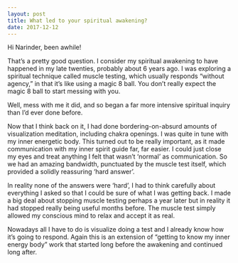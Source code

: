```yaml
---
layout: post
title: What led to your spiritual awakening?
date: 2017-12-12
---
```


<p>Hi Narinder, been awhile!</p><p>That’s a pretty good question. I consider my spiritual awakening to have happened in my late twenties, probably about 6 years ago. I was exploring a spiritual technique called muscle testing, which usually responds “without agency,” in that it’s like using a magic 8 ball. You don’t really expect the magic 8 ball to start messing with you.</p><p>Well, mess with me it did, and so began a far more intensive spiritual inquiry than I’d ever done before.</p><p>Now that I think back on it, I had done bordering-on-absurd amounts of visualization meditation, including chakra openings. I was quite in tune with my inner energetic body. This turned out to be really important, as it made communication with my inner spirit guide far, far easier. I could just close my eyes and treat anything I felt that wasn’t ‘normal’ as communication. So we had an amazing bandwidth, punctuated by the muscle test itself, which provided a solidly reassuring ‘hard answer’.</p><p>In reality none of the answers were ‘hard’, I had to think carefully about everything I asked so that I could be sure of what I was getting back. I made a big deal about stopping muscle testing perhaps a year later but in reality it had stopped really being useful months before. The muscle test simply allowed my conscious mind to relax and accept it as real.</p><p>Nowadays all I have to do is visualize doing a test and I already know how it’s going to respond. Again this is an extension of “getting to know my inner energy body” work that started long before the awakening and continued long after.</p>

